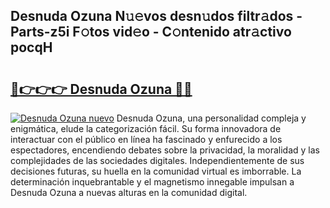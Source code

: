 ## Desnuda Ozuna N𝚞𝚎vos desn𝚞dos filtr𝚊dos - Parts-z5i F𝚘tos vid𝚎o - C𝚘ntenido atr𝚊ctivo pocqH

# <h2><a href="http://mb4yyr.tromn.icu/?c=Desnuda+Ozuna">🔗👉👉👉 Desnuda Ozuna 🔗🔗</a></h2>

[![Desnuda Ozuna nuevo](https://i.imgur.com/pEAQMta.gif)](http://mb4yyr.tromn.icu/?c=Desnuda+Ozuna)
Desnuda Ozuna, una personalidad compleja y enigmática, elude la categorización fácil. Su forma innovadora de interactuar con el público en línea ha fascinado y enfurecido a los espectadores, encendiendo debates sobre la privacidad, la moralidad y las complejidades de las sociedades digitales. Independientemente de sus decisiones futuras, su huella en la comunidad virtual es imborrable. La determinación inquebrantable y el magnetismo innegable impulsan a Desnuda Ozuna a nuevas alturas en la comunidad digital.
